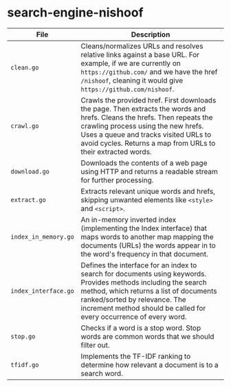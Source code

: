 # search-engine-nishoof

| File                 | Description                                                                                                                                                                                                                                                             |
| -------------------- | ----------------------------------------------------------------------------------------------------------------------------------------------------------------------------------------------------------------------------------------------------------------------- |
| `clean.go`           | Cleans/normalizes URLs and resolves relative links against a base URL. For example, if we are currently on `https://github.com/` and we have the href `/nishoof`, cleaning it would give `https://github.com/nishoof`.                                                  |
| `crawl.go`           | Crawls the provided href. First downloads the page. Then extracts the words and hrefs. Cleans the hrefs. Then repeats the crawling process using the new hrefs. Uses a queue and tracks visited URLs to avoid cycles. Returns a map from URLs to their extracted words. |
| `download.go`        | Downloads the contents of a web page using HTTP and returns a readable stream for further processing.                                                                                                                                                                   |
| `extract.go`         | Extracts relevant unique words and hrefs, skipping unwanted elements like `<style>` and `<script>`.                                                                                                                                                                     |
| `index_in_memory.go` | An in-memory inverted index (implementing the Index interface) that maps words to another map mapping the documents (URLs) the words appear in to the word's frequency in that document.                                                                                |
| `index_interface.go` | Defines the interface for an index to search for documents using keywords. Provides methods including the search method, which returns a list of documents ranked/sorted by relevance. The increment method should be called for every occurrence of every word.        |
| `stop.go`            | Checks if a word is a stop word. Stop words are common words that we should filter out.                                                                                                                                                                                 |
| `tfidf.go`           | Implements the TF-IDF ranking to determine how relevant a document is to a search word.                                                                                                                                                                                 |
